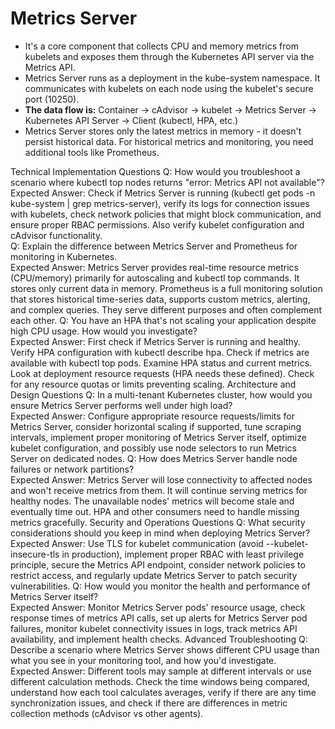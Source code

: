 # Metrics Server

- It's a core component that collects CPU and memory metrics from kubelets and exposes them through the Kubernetes API server via the Metrics API.
- Metrics Server runs as a deployment in the kube-system namespace. It communicates with kubelets on each node using the kubelet's secure port (10250).
- **The data flow is:** Container → cAdvisor → kubelet → Metrics Server → Kubernetes API Server → Client (kubectl, HPA, etc.)
- Metrics Server stores only the latest metrics in memory - it doesn't persist historical data. For historical metrics and monitoring, you need additional tools like Prometheus.

Technical Implementation Questions
Q: How would you troubleshoot a scenario where kubectl top nodes returns "error: Metrics API not available"?<br>
Expected Answer: Check if Metrics Server is running (kubectl get pods -n kube-system | grep metrics-server), verify its logs for connection issues with kubelets, check network policies that might block communication, and ensure proper RBAC permissions. Also verify kubelet configuration and cAdvisor functionality.<br>
Q: Explain the difference between Metrics Server and Prometheus for monitoring in Kubernetes.<br>
Expected Answer: Metrics Server provides real-time resource metrics (CPU/memory) primarily for autoscaling and kubectl top commands. It stores only current data in memory. Prometheus is a full monitoring solution that stores historical time-series data, supports custom metrics, alerting, and complex queries. They serve different purposes and often complement each other.
Q: You have an HPA that's not scaling your application despite high CPU usage. How would you investigate?<br>
Expected Answer: First check if Metrics Server is running and healthy. Verify HPA configuration with kubectl describe hpa. Check if metrics are available with kubectl top pods. Examine HPA status and current metrics. Look at deployment resource requests (HPA needs these defined). Check for any resource quotas or limits preventing scaling.
Architecture and Design Questions
Q: In a multi-tenant Kubernetes cluster, how would you ensure Metrics Server performs well under high load?<br>
Expected Answer: Configure appropriate resource requests/limits for Metrics Server, consider horizontal scaling if supported, tune scraping intervals, implement proper monitoring of Metrics Server itself, optimize kubelet configuration, and possibly use node selectors to run Metrics Server on dedicated nodes.
Q: How does Metrics Server handle node failures or network partitions?<br>
Expected Answer: Metrics Server will lose connectivity to affected nodes and won't receive metrics from them. It will continue serving metrics for healthy nodes. The unavailable nodes' metrics will become stale and eventually time out. HPA and other consumers need to handle missing metrics gracefully.
Security and Operations Questions
Q: What security considerations should you keep in mind when deploying Metrics Server?<br>
Expected Answer: Use TLS for kubelet communication (avoid --kubelet-insecure-tls in production), implement proper RBAC with least privilege principle, secure the Metrics API endpoint, consider network policies to restrict access, and regularly update Metrics Server to patch security vulnerabilities.
Q: How would you monitor the health and performance of Metrics Server itself?<br>
Expected Answer: Monitor Metrics Server pods' resource usage, check response times of metrics API calls, set up alerts for Metrics Server pod failures, monitor kubelet connectivity issues in logs, track metrics API availability, and implement health checks.
Advanced Troubleshooting
Q: Describe a scenario where Metrics Server shows different CPU usage than what you see in your monitoring tool, and how you'd investigate.<br>
Expected Answer: Different tools may sample at different intervals or use different calculation methods. Check the time windows being compared, understand how each tool calculates averages, verify if there are any time synchronization issues, and check if there are differences in metric collection methods (cAdvisor vs other agents).
